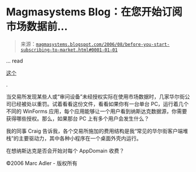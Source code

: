 <!--yml

分类：未分类

日期：2024-05-18 05:18:54

-->

# Magmasystems Blog：在您开始订阅市场数据前...

> 来源：[`magmasystems.blogspot.com/2006/08/before-you-start-subscribing-to-market.html#0001-01-01`](http://magmasystems.blogspot.com/2006/08/before-you-start-subscribing-to-market.html#0001-01-01)

... read

[这个](http://www.nasdaqtrader.com/trader/mds/nasdaqagreements/datafeedagreement.pdf)

.

当交易所发现某些人或“审问设备”未经授权实际在使用市场数据时，几家华尔街公司已经被处以重罚。试着看看这份文件，看看如果你有一台单台 PC，运行着几个不同的 WinForms 应用，每个应用能够让一个用户看到纳斯达克数据源，你需要获得哪些授权。那么，如果那台 PC 上有多个用户会发生什么？

我的同事 Craig 告诉我，各个交易所施加的费用结构是我“常见的华尔街客户端堆栈”的主要驱动力，其中各种小程序在一个桌面外壳内运行。

在想纳斯达克是否会开始对每个 AppDomain 收费？

©2006 Marc Adler - 版权所有
